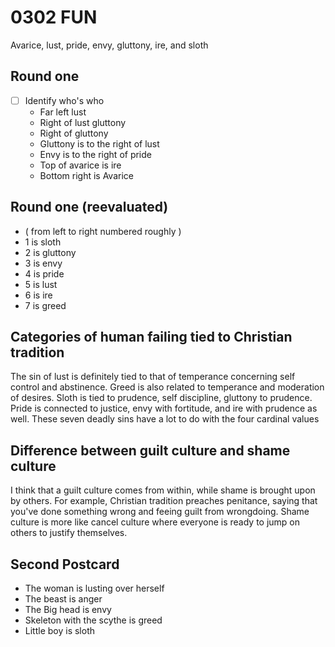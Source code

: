 # 0302 FUN

Avarice, lust, pride, envy, gluttony, ire, and sloth

## Round one

- [ ] Identify who's who
  - Far left lust
  - Right of lust gluttony
  - Right of gluttony
  - Gluttony is to the right of lust
  - Envy is to the right of pride
  - Top of avarice is ire
  - Bottom right is Avarice

## Round one (reevaluated)

- ( from left to right numbered roughly )
- 1 is sloth
- 2 is gluttony
- 3 is envy
- 4 is pride
- 5 is lust
- 6 is ire
- 7 is greed

## Categories of human failing tied to Christian tradition

The sin of lust is definitely tied to that of temperance concerning self control and abstinence. Greed is also related to temperance and moderation of desires. Sloth is tied to prudence, self discipline, gluttony to prudence. Pride is connected to justice, envy with fortitude, and ire with prudence as well. These seven deadly sins have a lot to do with the four cardinal values

## Difference between guilt culture and shame culture

I think that a guilt culture comes from within, while shame is brought upon by others. For example, Christian tradition preaches penitance, saying that you've done something wrong and feeing guilt from wrongdoing. Shame culture is more like cancel culture where everyone is ready to jump on others to justify themselves.

## Second Postcard

- The woman is lusting over herself
- The beast is anger
- The Big head is envy
- Skeleton with the scythe is greed
- Little boy is sloth
